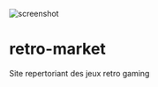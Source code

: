 ![screenshot](assets/images/screenshot.png)

# retro-market

Site repertoriant des jeux retro gaming
